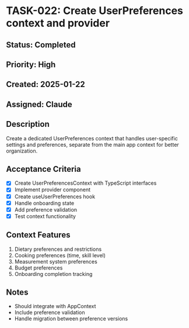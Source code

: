 # TASK-022: Create UserPreferences context and provider

## Status: Completed
## Priority: High
## Created: 2025-01-22
## Assigned: Claude

## Description
Create a dedicated UserPreferences context that handles user-specific settings and preferences, separate from the main app context for better organization.

## Acceptance Criteria
- [x] Create UserPreferencesContext with TypeScript interfaces
- [x] Implement provider component
- [x] Create useUserPreferences hook
- [x] Handle onboarding state
- [x] Add preference validation
- [x] Test context functionality

## Context Features
1. Dietary preferences and restrictions
2. Cooking preferences (time, skill level)
3. Measurement system preferences
4. Budget preferences
5. Onboarding completion tracking

## Notes
- Should integrate with AppContext
- Include preference validation
- Handle migration between preference versions